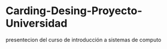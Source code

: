 # Carding-Desing-Proyecto-Universidad
  presentecion del curso de  introducción a sistemas de computo
